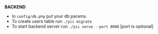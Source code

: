 **BACKEND**

- In `config/db.php` put your db params.
- To create users table run `./yii migrate`
- To start backend server run `./yii serve --port 8080` [port is optional] 
